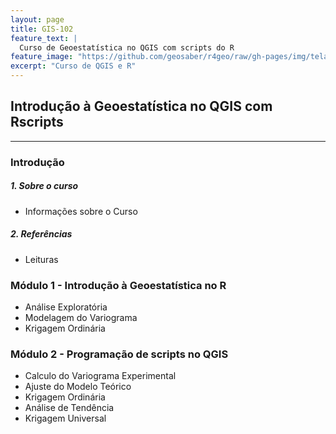 ```yaml
---
layout: page
title: GIS-102
feature_text: |
  Curso de Geoestatística no QGIS com scripts do R
feature_image: "https://github.com/geosaber/r4geo/raw/gh-pages/img/tela_hexbin.png"
excerpt: "Curso de QGIS e R"
---
```

## Introdução à Geoestatística no QGIS com Rscripts
---
### Introdução
##### 1. Sobre o curso
  - Informações sobre o Curso
##### 2. Referências
  - Leituras
### Módulo 1 - Introdução à Geoestatística no R
- Análise Exploratória
- Modelagem do Variograma
- Krigagem Ordinária
### Módulo 2 - Programação de scripts no QGIS
- Calculo do Variograma Experimental
- Ajuste do Modelo Teórico
- Krigagem Ordinária
- Análise de Tendência
- Krigagem Universal
